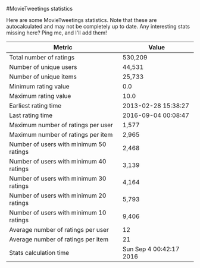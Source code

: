 #MovieTweetings statistics

Here are some MovieTweetings statistics. Note that these are autocalculated and may not be completely up to date. Any interesting stats missing here? Ping me, and I'll add them!

Metric | Value
--- | ---
Total number of ratings                 | 530,209
Number of unique users                  | 44,531
Number of unique items                  | 25,733
Minimum rating value                    | 0.0
Maximum rating value                    | 10.0
Earliest rating time                    | 2013-02-28 15:38:27
Last rating time                        | 2016-09-04 00:08:47
Maximum number of ratings per user      | 1,577
Maximum number of ratings per item      | 2,965
Number of users with minimum 50 ratings | 2,468
Number of users with minimum 40 ratings | 3,139
Number of users with minimum 30 ratings | 4,164
Number of users with minimum 20 ratings | 5,793
Number of users with minimum 10 ratings | 9,406
Average number of ratings per user      | 12
Average number of ratings per item      | 21
Stats calculation time                  | Sun Sep  4 00:42:17 2016

